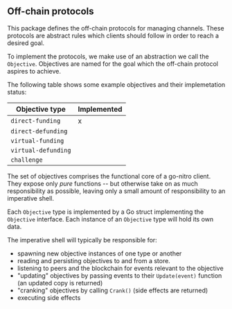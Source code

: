 ## Off-chain protocols

This package defines the off-chain protocols for managing channels. These protocols are abstract rules which clients should follow in order to reach a desired goal.

To implement the protocols, we make use of an abstraction we call the `Objective`. Objectives are named for the goal which the off-chain protocol aspires to achieve.

The following table shows some example objectives and their implemetation status:

| Objective type      | Implemented |
| ------------------- | ----------- |
| `direct-funding`    | x           |
| `direct-defunding`  |             |
| `virtual-funding`   |             |
| `virtual-defunding` |             |
| `challenge`         |             |

The set of objectives comprises the functional core of a go-nitro client. They expose only _pure_ functions -- but otherwise take on as much responsibility as possible, leaving only a small amount of responsibility to an imperative shell.

Each `Objective` type is implemented by a Go struct implementing the `Objective` interface. Each instance of an `Objective` type will hold its own data.

The imperative shell will typically be responsible for:

- spawning new objective instances of one type or another
- reading and persisting objectives to and from a store.
- listening to peers and the blockchain for events relevant to the objective
- "updating" objectives by passing events to their `Update(event)` function (an updated copy is returned)
- "cranking" objectives by calling `Crank()` (side effects are returned)
- executing side effects
